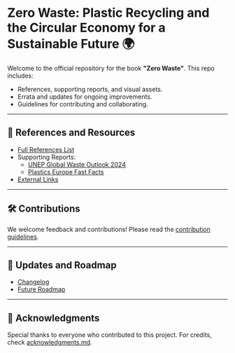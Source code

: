 # Zero Waste: Plastic Recycling and the Circular Economy for a Sustainable Future 🌍  

Welcome to the official repository for the book **"Zero Waste"**. This repo includes:  
- References, supporting reports, and visual assets.  
- Errata and updates for ongoing improvements.  
- Guidelines for contributing and collaborating.

---

## 🔗 References and Resources  
- [Full References List](resources/references.md)  
- Supporting Reports:  
   - [UNEP Global Waste Outlook 2024](resources/reports/unep_global_waste.pdf)  
   - [Plastics Europe Fast Facts](resources/reports/plastics_europe_fast_facts.pdf)  
- [External Links](resources/links.md)

---

## 🛠️ Contributions  
We welcome feedback and contributions! Please read the [contribution guidelines](contributions/CONTRIBUTING.md).  

---

## 🌱 Updates and Roadmap  
- [Changelog](updates/changelog.md)  
- [Future Roadmap](updates/roadmap.md)  

---

## 🙌 Acknowledgments  
Special thanks to everyone who contributed to this project. For credits, check [acknowledgments.md](misc/acknowledgments.md).  

